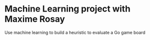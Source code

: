 # Machine Learning project with Maxime Rosay

Use machine learning to build a heuristic to evaluate a Go game board
